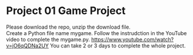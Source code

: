 # Project 01 Game Project

Please download the repo, unzip the download file.<br>
Create a Python file name mygame. 
Follow the instrudction in the YouTube video to complete the mygame.py.
https://www.youtube.com/watch?v=jO6qQDNa2UY
You can take 2 or 3 days to complete the whole project.
